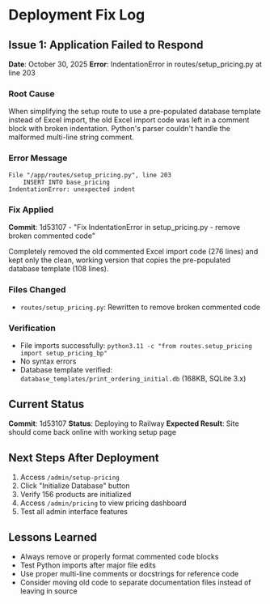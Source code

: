 # Deployment Fix Log

## Issue 1: Application Failed to Respond
**Date**: October 30, 2025
**Error**: IndentationError in routes/setup_pricing.py at line 203

### Root Cause
When simplifying the setup route to use a pre-populated database template instead of Excel import, the old Excel import code was left in a comment block with broken indentation. Python's parser couldn't handle the malformed multi-line string comment.

### Error Message
```
File "/app/routes/setup_pricing.py", line 203
    INSERT INTO base_pricing 
IndentationError: unexpected indent
```

### Fix Applied
**Commit**: 1d53107 - "Fix IndentationError in setup_pricing.py - remove broken commented code"

Completely removed the old commented Excel import code (276 lines) and kept only the clean, working version that copies the pre-populated database template (108 lines).

### Files Changed
- `routes/setup_pricing.py`: Rewritten to remove broken commented code

### Verification
- File imports successfully: `python3.11 -c "from routes.setup_pricing import setup_pricing_bp"`
- No syntax errors
- Database template verified: `database_templates/print_ordering_initial.db` (168KB, SQLite 3.x)

## Current Status
**Commit**: 1d53107
**Status**: Deploying to Railway
**Expected Result**: Site should come back online with working setup page

## Next Steps After Deployment
1. Access `/admin/setup-pricing`
2. Click "Initialize Database" button
3. Verify 156 products are initialized
4. Access `/admin/pricing` to view pricing dashboard
5. Test all admin interface features

## Lessons Learned
- Always remove or properly format commented code blocks
- Test Python imports after major file edits
- Use proper multi-line comments or docstrings for reference code
- Consider moving old code to separate documentation files instead of leaving in source

